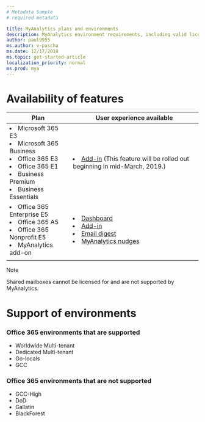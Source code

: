 ```yaml
---
# Metadata Sample
# required metadata

title: MyAnalytics plans and environments
description: MyAnalytics environment requirements, including valid licensing choices
author: paul9955
ms.author: v-pascha
ms.date: 12/17/2018
ms.topic: get-started-article
localization_priority: normal 
ms.prod: mya
---
```


# Availability of features

| Plan | User experience available |
| ----- | ----- | 
| <li>Microsoft 365 E3<li>Microsoft 365 Business <li>Office 365 E3 <li>Office 365 E1 <li>Business Premium <li>Business Essentials | <li>[Add-in](../use/add-in.md) (This feature will be rolled out beginning in mid-March, 2019.) |
| <li>Office 365 Enterprise E5 <li>Office 365 A5 <li>Office 365 Nonprofit E5 <li>MyAnalytics add-on | <li>[Dashboard](../use/dashboard.md) <li>[Add-in](../use/add-in.md) <li>[Email digest](../use/email-digest.md) <li>[MyAnalytics nudges](../use/mya-notifications.md) | 
| | |

> [!Note]
> Shared mailboxes cannot be licensed for and are not supported by MyAnalytics.

# Support of environments

### Office 365 environments that are supported
* Worldwide Multi-tenant
* Dedicated Multi-tenant
* Go-locals
* GCC
 
### Office 365 environments that are not supported
* GCC-High
* DoD
* Gallatin
* BlackForest

